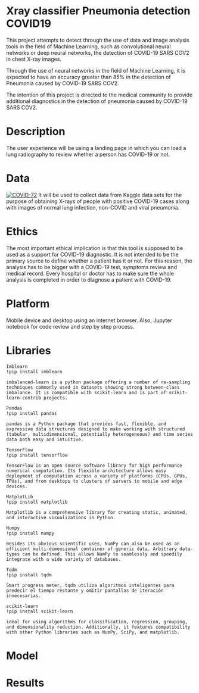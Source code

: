 # Xray classifier Pneumonia detection COVID19
This project attempts to detect through the use of data and image analysis tools in the field of Machine Learning, such as convolutional neural networks or deep neural networks, the detection of COVID-19 SARS COV2 in chest X-ray images.

Through the use of neural networks in the field of Machine Learning, it is expected to have an accuracy greater than 85% in the detection of Pneumonia caused by COVID-19 SARS COV2.

The intention of this project is directed to the medical community to provide additional diagnostics in the detection of pneumonia caused by COVID-19 SARS COV2.

# Description
The user experience will be using a landing page in which you can load a lung radiography to review whether a person has COVID-19 or not.

# Data
<a href="https://ibb.co/0cLHTT7"><img src="https://i.ibb.co/FK1R22r/COVID-72.png" alt="COVID-72" border="0"></a>
It will be used to collect data from Kaggle data sets for the purpose of obtaining X-rays of people with positive COVID-19 cases along with images of normal lung infection, non-COVID and viral pneumonia.

# Ethics
The most important ethical implication is that this tool is supposed to be used as a support for COVID-19 diagnostic. It is not intended to be the primary source to define whether a patient has it or not. For this reason, the analysis has to be bigger with a COVID-19 test, symptoms review and medical record. Every hospital or doctor has to make sure the whole analysis is completed in order to diagnose a patient with COVID-19. 

# Platform
Mobile device and desktop using an internet browser. Also, Jupyter notebook for code review and step by step process.

# Libraries
```
Imblearn
!pip install imblearn

imbalanced-learn is a python package offering a number of re-sampling techniques commonly used in datasets showing strong between-class imbalance. It is compatible with scikit-learn and is part of scikit-learn-contrib projects.
```
```
Pandas
!pip install pandas

pandas is a Python package that provides fast, flexible, and expressive data structures designed to make working with structured (tabular, multidimensional, potentially heterogeneous) and time series data both easy and intuitive.
```
```
TensorFlow
!pip install tensorflow

TensorFlow is an open source software library for high performance numerical computation. Its flexible architecture allows easy deployment of computation across a variety of platforms (CPUs, GPUs, TPUs), and from desktops to clusters of servers to mobile and edge devices.
```
```
MatplotLib
!pip install matplotlib

Matplotlib is a comprehensive library for creating static, animated, and interactive visualizations in Python.
```
```
Numpy
!pip install numpy

Besides its obvious scientific uses, NumPy can also be used as an efficient multi-dimensional container of generic data. Arbitrary data-types can be defined. This allows NumPy to seamlessly and speedily integrate with a wide variety of databases.
```
```
Tqdm
!pip install tqdm

Smart progress meter, tqdm utiliza algoritmos inteligentes para predecir el tiempo restante y omitir pantallas de iteración innecesarias.
```
```
scikit-learn
!pip install scikit-learn

ideal for using algorithms for classification, regression, grouping, and dimensionality reduction. Additionally, it features compatibility with other Python libraries such as NumPy, SciPy, and matplotlib.
```
# Model
# Results

